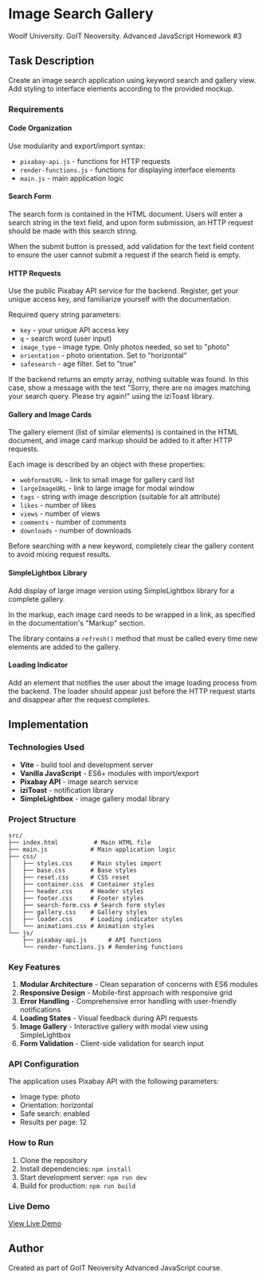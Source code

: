 # Image Search Gallery

Woolf University. GoIT Neoversity. Advanced JavaScript Homework #3

## Task Description

Create an image search application using keyword search and gallery view. Add
styling to interface elements according to the provided mockup.

### Requirements

#### Code Organization

Use modularity and export/import syntax:

- `pixabay-api.js` - functions for HTTP requests
- `render-functions.js` - functions for displaying interface elements
- `main.js` - main application logic

#### Search Form

The search form is contained in the HTML document. Users will enter a search
string in the text field, and upon form submission, an HTTP request should be
made with this search string.

When the submit button is pressed, add validation for the text field content to
ensure the user cannot submit a request if the search field is empty.

#### HTTP Requests

Use the public Pixabay API service for the backend. Register, get your unique
access key, and familiarize yourself with the documentation.

Required query string parameters:

- `key` - your unique API access key
- `q` - search word (user input)
- `image_type` - image type. Only photos needed, so set to "photo"
- `orientation` - photo orientation. Set to "horizontal"
- `safesearch` - age filter. Set to "true"

If the backend returns an empty array, nothing suitable was found. In this case,
show a message with the text "Sorry, there are no images matching your search
query. Please try again!" using the iziToast library.

#### Gallery and Image Cards

The gallery element (list of similar elements) is contained in the HTML
document, and image card markup should be added to it after HTTP requests.

Each image is described by an object with these properties:

- `webformatURL` - link to small image for gallery card list
- `largeImageURL` - link to large image for modal window
- `tags` - string with image description (suitable for alt attribute)
- `likes` - number of likes
- `views` - number of views
- `comments` - number of comments
- `downloads` - number of downloads

Before searching with a new keyword, completely clear the gallery content to
avoid mixing request results.

#### SimpleLightbox Library

Add display of large image version using SimpleLightbox library for a complete
gallery.

In the markup, each image card needs to be wrapped in a link, as specified in
the documentation's "Markup" section.

The library contains a `refresh()` method that must be called every time new
elements are added to the gallery.

#### Loading Indicator

Add an element that notifies the user about the image loading process from the
backend. The loader should appear just before the HTTP request starts and
disappear after the request completes.

## Implementation

### Technologies Used

- **Vite** - build tool and development server
- **Vanilla JavaScript** - ES6+ modules with import/export
- **Pixabay API** - image search service
- **iziToast** - notification library
- **SimpleLightbox** - image gallery modal library

### Project Structure

```
src/
├── index.html          # Main HTML file
├── main.js            # Main application logic
├── css/
│   ├── styles.css     # Main styles import
│   ├── base.css       # Base styles
│   ├── reset.css      # CSS reset
│   ├── container.css  # Container styles
│   ├── header.css     # Header styles
│   ├── footer.css     # Footer styles
│   ├── search-form.css # Search form styles
│   ├── gallery.css    # Gallery styles
│   ├── loader.css     # Loading indicator styles
│   └── animations.css # Animation styles
└── js/
    ├── pixabay-api.js      # API functions
    └── render-functions.js # Rendering functions
```

### Key Features

1. **Modular Architecture** - Clean separation of concerns with ES6 modules
2. **Responsive Design** - Mobile-first approach with responsive grid
3. **Error Handling** - Comprehensive error handling with user-friendly
   notifications
4. **Loading States** - Visual feedback during API requests
5. **Image Gallery** - Interactive gallery with modal view using SimpleLightbox
6. **Form Validation** - Client-side validation for search input

### API Configuration

The application uses Pixabay API with the following parameters:

- Image type: photo
- Orientation: horizontal
- Safe search: enabled
- Results per page: 12

### How to Run

1. Clone the repository
2. Install dependencies: `npm install`
3. Start development server: `npm run dev`
4. Build for production: `npm run build`

### Live Demo

[View Live Demo](https://b01ma.github.io/goit-advancedjs-hw-03/)

## Author

Created as part of GoIT Neoversity Advanced JavaScript course.
